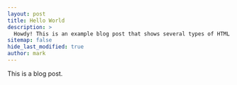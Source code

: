 ```yaml
---
layout: post
title: Hello World
description: >
  Howdy! This is an example blog post that shows several types of HTML content supported in this theme.
sitemap: false
hide_last_modified: true
author: mark
---
```


This is a blog post.
